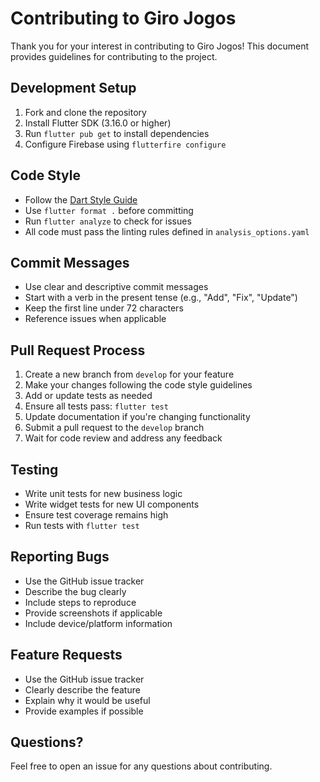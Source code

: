 # Contributing to Giro Jogos

Thank you for your interest in contributing to Giro Jogos! This document provides guidelines for contributing to the project.

## Development Setup

1. Fork and clone the repository
2. Install Flutter SDK (3.16.0 or higher)
3. Run `flutter pub get` to install dependencies
4. Configure Firebase using `flutterfire configure`

## Code Style

- Follow the [Dart Style Guide](https://dart.dev/guides/language/effective-dart/style)
- Use `flutter format .` before committing
- Run `flutter analyze` to check for issues
- All code must pass the linting rules defined in `analysis_options.yaml`

## Commit Messages

- Use clear and descriptive commit messages
- Start with a verb in the present tense (e.g., "Add", "Fix", "Update")
- Keep the first line under 72 characters
- Reference issues when applicable

## Pull Request Process

1. Create a new branch from `develop` for your feature
2. Make your changes following the code style guidelines
3. Add or update tests as needed
4. Ensure all tests pass: `flutter test`
5. Update documentation if you're changing functionality
6. Submit a pull request to the `develop` branch
7. Wait for code review and address any feedback

## Testing

- Write unit tests for new business logic
- Write widget tests for new UI components
- Ensure test coverage remains high
- Run tests with `flutter test`

## Reporting Bugs

- Use the GitHub issue tracker
- Describe the bug clearly
- Include steps to reproduce
- Provide screenshots if applicable
- Include device/platform information

## Feature Requests

- Use the GitHub issue tracker
- Clearly describe the feature
- Explain why it would be useful
- Provide examples if possible

## Questions?

Feel free to open an issue for any questions about contributing.
